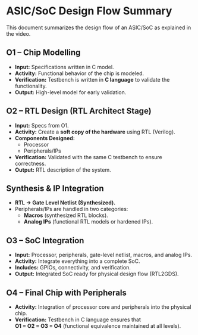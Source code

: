 # ASIC/SoC Design Flow Summary

This document summarizes the design flow of an ASIC/SoC as explained in the video.  

## O1 – Chip Modelling
- **Input:** Specifications written in C model.  
- **Activity:** Functional behavior of the chip is modeled.  
- **Verification:** Testbench is written in **C language** to validate the functionality.  
- **Output:** High-level model for early validation.  

## O2 – RTL Design (RTL Architect Stage)
- **Input:** Specs from O1.  
- **Activity:** Create a **soft copy of the hardware** using RTL (Verilog).  
- **Components Designed:**
  - Processor  
  - Peripherals/IPs  
- **Verification:** Validated with the same C testbench to ensure correctness.  
- **Output:** RTL description of the system.  

## Synthesis & IP Integration
- **RTL → Gate Level Netlist (Synthesized).**  
- Peripherals/IPs are handled in two categories:
  - **Macros** (synthesized RTL blocks).  
  - **Analog IPs** (functional RTL models or hardened IPs).  

## O3 – SoC Integration
- **Input:** Processor, peripherals, gate-level netlist, macros, and analog IPs.  
- **Activity:** Integrate everything into a complete SoC.  
- **Includes:** GPIOs, connectivity, and verification.  
- **Output:** Integrated SoC ready for physical design flow (RTL2GDS).  

## O4 – Final Chip with Peripherals
- **Activity:** Integration of processor core and peripherals into the physical chip.  
- **Verification:** Testbench in C language ensures that  
  **O1 = O2 = O3 = O4** (functional equivalence maintained at all levels).  
